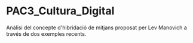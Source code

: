 # PAC3_Cultura_Digital
Anàlisi del concepte d'hibridació de mitjans proposat per Lev Manovich a través de dos exemples recents. 
